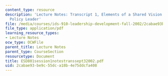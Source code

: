 ```yaml
---
content_type: resource
description: 'Lecture Notes: Transcript 1, Elements of a Shared Vision for a Technology
  Policy Leader'
file: /media/courses/ids-910-leadership-development-fall-2002/2cabae93be9c55dca18b4e75ddcfa408_ESD801session1notestranssept32002.pdf
file_type: application/pdf
learning_resource_types:
- Lecture Notes
ocw_type: OCWFile
parent_title: Lecture Notes
parent_type: CourseSection
resourcetype: Document
title: ESD801session1notestranssept32002.pdf
uid: 2cabae93-be9c-55dc-a18b-4e75ddcfa408
---
```

